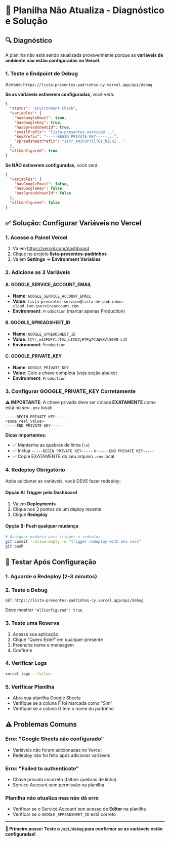 # 🔧 Planilha Não Atualiza - Diagnóstico e Solução

## 🔍 Diagnóstico

A planilha não está sendo atualizada provavelmente porque as **variáveis de ambiente não estão configuradas no Vercel**.

### 1. **Teste o Endpoint de Debug**
Acesse: `https://lista-presentes-padrinhos-cy.vercel.app/api/debug`

**Se as variáveis estiverem configuradas**, você verá:
```json
{
  "status": "Environment Check",
  "variables": {
    "hasGoogleEmail": true,
    "hasGoogleKey": true,
    "hasSpreadsheetId": true,
    "emailPrefix": "lista-presentes-service@...",
    "keyPrefix": "-----BEGIN PRIVATE KEY-----...",
    "spreadsheetPrefix": "1IYr_m43FUPYilTQz_bICKZ..."
  },
  "allConfigured": true
}
```

**Se NÃO estiverem configuradas**, você verá:
```json
{
  "variables": {
    "hasGoogleEmail": false,
    "hasGoogleKey": false,
    "hasSpreadsheetId": false
  },
  "allConfigured": false
}
```

## ✅ Solução: Configurar Variáveis no Vercel

### 1. **Acesse o Painel Vercel**
1. Vá em https://vercel.com/dashboard
2. Clique no projeto **lista-presentes-padrinhos**
3. Vá em **Settings** → **Environment Variables**

### 2. **Adicione as 3 Variáveis**

#### A. **GOOGLE_SERVICE_ACCOUNT_EMAIL**
- **Name**: `GOOGLE_SERVICE_ACCOUNT_EMAIL`
- **Value**: `lista-presentes-service@lista-de-padrinhos-cloud.iam.gserviceaccount.com`
- **Environment**: `Production` (marcar apenas Production)

#### B. **GOOGLE_SPREADSHEET_ID**
- **Name**: `GOOGLE_SPREADSHEET_ID`
- **Value**: `1IYr_m43FUPYilTQz_bICKZjHTPg7CUWVXVlS09N-LJI`
- **Environment**: `Production`

#### C. **GOOGLE_PRIVATE_KEY**
- **Name**: `GOOGLE_PRIVATE_KEY`
- **Value**: Cole a chave completa (veja seção abaixo)
- **Environment**: `Production`

### 3. **Configurar GOOGLE_PRIVATE_KEY Corretamente**

**⚠️ IMPORTANTE**: A chave privada deve ser colada **EXATAMENTE** como está no seu `.env` local:

```
-----BEGIN PRIVATE KEY-----
<some_real_value>
-----END PRIVATE KEY-----
```

**Dicas importantes**:
- ✅ Mantenha as quebras de linha (`\n`)
- ✅ Inclua `-----BEGIN PRIVATE KEY-----` e `-----END PRIVATE KEY-----`
- ✅ Copie EXATAMENTE do seu arquivo `.env` local

### 4. **Redeploy Obrigatório**

Após adicionar as variáveis, você DEVE fazer redeploy:

#### Opção A: **Trigger pelo Dashboard**
1. Vá em **Deployments**
2. Clique nos 3 pontos de um deploy recente
3. Clique **Redeploy**

#### Opção B: **Push qualquer mudança**
```bash
# Qualquer mudança para trigger o redeploy
git commit --allow-empty -m "trigger redeploy with env vars"
git push
```

## 🧪 Testar Após Configuração

### 1. **Aguarde o Redeploy** (2-3 minutos)

### 2. **Teste o Debug**
```
GET https://lista-presentes-padrinhos-cy.vercel.app/api/debug
```
Deve mostrar `"allConfigured": true`

### 3. **Teste uma Reserva**
1. Acesse sua aplicação
2. Clique "Quero Este!" em qualquer presente
3. Preencha nome e mensagem
4. Confirme

### 4. **Verificar Logs**
```bash
vercel logs --follow
```

### 5. **Verificar Planilha**
- Abra sua planilha Google Sheets
- Verifique se a coluna F foi marcada como "Sim"
- Verifique se a coluna G tem o nome do padrinho

## ⚠️ Problemas Comuns

### Erro: "Google Sheets não configurado"
- Variáveis não foram adicionadas no Vercel
- Redeploy não foi feito após adicionar variáveis

### Erro: "Failed to authenticate"
- Chave privada incorreta (faltam quebras de linha)
- Service Account sem permissão na planilha

### Planilha não atualiza mas não dá erro
- Verificar se o Service Account tem acesso de **Editor** na planilha
- Verificar se o `GOOGLE_SPREADSHEET_ID` está correto

---

**🎯 Primeiro passo: Teste o `/api/debug` para confirmar se as variáveis estão configuradas!**
